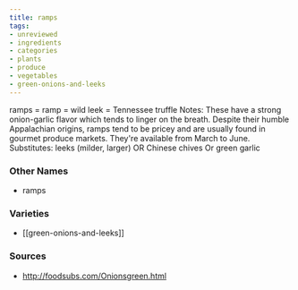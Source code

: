 ```yaml
---
title: ramps
tags:
- unreviewed
- ingredients
- categories
- plants
- produce
- vegetables
- green-onions-and-leeks
---
```

ramps = ramp = wild leek = Tennessee truffle Notes: These have a strong onion-garlic flavor which tends to linger on the breath. Despite their humble Appalachian origins, ramps tend to be pricey and are usually found in gourmet produce markets. They're available from March to June. Substitutes: leeks (milder, larger) OR Chinese chives Or green garlic

### Other Names

* ramps

### Varieties

* [[green-onions-and-leeks]]

### Sources
* http://foodsubs.com/Onionsgreen.html
